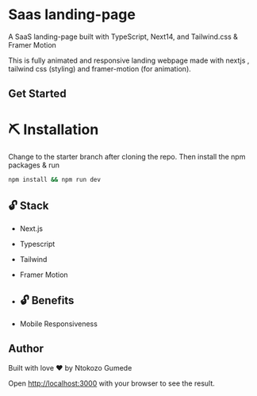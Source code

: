 # Saas landing-page
A SaaS landing-page built with TypeScript, Next14, and Tailwind.css & Framer Motion


This is fully animated and responsive landing webpage made with nextjs , tailwind css (styling) and framer-motion (for animation).

## Get Started
# ⛏️ Installation
Change to the starter branch  after cloning the repo.
Then install the npm packages & run
```bash
npm install && npm run dev
```


## 🔓 Stack
- Next.js
- Typescript
- Tailwind
- Framer Motion

- ## 🔓 Benefits
- Mobile Responsiveness

## Author
Built with love ❤️ by Ntokozo Gumede

Open [http://localhost:3000](http://localhost:3000) with your browser to see the result.
